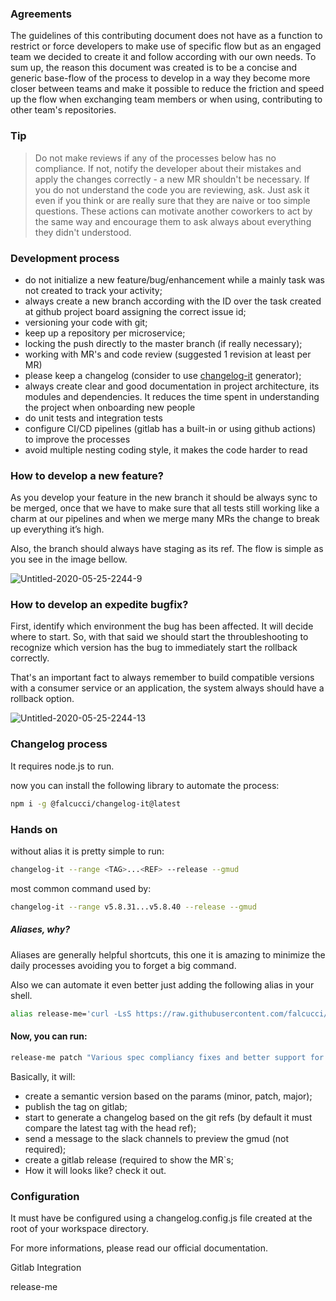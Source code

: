 ### Agreements

The guidelines of this contributing document does not have as a function to restrict or force developers to make use of specific flow but as an engaged team we decided to create it and follow according with our own needs. To sum up, the reason this document was created is to be a concise and generic base-flow of the process to develop in a way they become more closer between teams and make it possible to reduce the friction and speed up the flow when exchanging team members or when using, contributing to other team's repositories.

### Tip

> Do not make reviews if any of the processes below has no compliance. If not, notify the developer about their mistakes and apply the changes correctly - a new MR shouldn't be necessary. If you do not understand the code you are reviewing, ask. Just ask it even if you think or are really sure that they are naive or too simple questions. These actions can motivate another coworkers to act by the same way and encourage them to ask always about everything they didn't understood.

###  Development process

- do not initialize a new feature/bug/enhancement while a mainly task was not created to track your activity;
- always create a new branch according with the ID over the task created at github project board assigning the correct issue id;
- versioning your code with git;
- keep up a repository per microservice;
- locking the push directly to the master branch (if really necessary);
- working with MR's and code review (suggested 1 revision at least per MR)
- please keep a changelog (consider to use [changelog-it](https://github.com/falcucci/changelog-it) generator);
- always create clear and good documentation in project architecture, its modules and dependencies. It reduces the time spent in understanding the project when onboarding new people
- do unit tests and integration tests
- configure CI/CD pipelines (gitlab has a built-in or using github actions) to improve the processes
- avoid multiple nesting coding style, it makes the code harder to read

### How to develop a new feature?

As you develop your feature in the new branch it should be always sync to be merged, once that we have to make sure that all tests still working like a charm at our pipelines and when we merge many MRs the change to break up everything it’s high. 

Also, the branch should always have staging as its ref. The flow is simple as you see in the image bellow.

![Untitled-2020-05-25-2244-9](https://user-images.githubusercontent.com/33763843/211507685-4b78da84-74b9-4199-87c7-58a24fc7dfeb.png)

### How to develop an expedite bugfix?

First, identify which environment the bug has been affected. It will decide where to start. So, with that said  we should start the throubleshooting to recognize which version has the bug to immediately start the rollback correctly.

That's an important fact to always remember to build compatible versions with a consumer service or an application, the system always should have a rollback option.

![Untitled-2020-05-25-2244-13](https://user-images.githubusercontent.com/33763843/211508038-d0b1f029-2ecd-4513-a555-b23569519f28.png)

### Changelog process

It requires node.js to run.

now you can install the following library to automate the process:

```bash
npm i -g @falcucci/changelog-it@latest
```

### Hands on

without alias it is pretty simple to run:

```bash
changelog-it --range <TAG>...<REF> --release --gmud 
```

most common command used by:

```bash
changelog-it --range v5.8.31...v5.8.40 --release --gmud
```

##### Aliases, why?

Aliases are generally helpful shortcuts, this one it is amazing to minimize the daily processes avoiding you to forget a big command.

Also we can automate it even better just adding the following alias in your shell.

```bash
alias release-me='curl -LsS https://raw.githubusercontent.com/falcucci/release-me/master/changelog-it.sh | bash -s $1 $2'
```

#### Now, you can run:

```bash
release-me patch "Various spec compliancy fixes and better support for smart pipelines and private methods."
```

Basically, it will:

- create a semantic version based on the params (minor, patch, major);
- publish the tag on gitlab;
- start to generate a changelog based on the git refs (by default it must compare the latest tag with the head ref);
- send a message to the slack channels to preview the gmud (not required);
- create a gitlab release (required to show the MR`s;
- How it will looks like? check it out.

### Configuration

It must have be configured using a changelog.config.js file created at the root of your workspace directory.

For more informations, please read our official documentation.

Gitlab Integration

release-me
